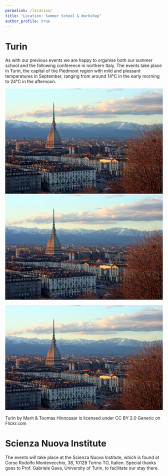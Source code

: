 ```yaml
---
permalink: /location/
title: "Location: Summer School & Workshop"
author_profile: true
---
```


Turin
======
As with our previous events we are happy to organise both our summer school and the following conference in northern Italy. The events take place in Turin, the capital of the Piedmont region with mild and pleasant temperatures in September, ranging from around 14°C in the early morning to 24°C in the afternoon.

<img src="https://github.com/k1ssndr/turin2025/blob/master/images/turin.jpg" width="800" /> ![The Mole Antonelliana and in the background the Alps](turin.jpg "The Mole Antonelliana and in the background the Alps")

![The Mole Antonelliana and in the background the Alps](/images/turin.jpg)


Turin by Marit & Toomas Hinnosaar is licensed under CC BY 2.0 Generic on Flickr.com

Scienza Nuova Institute
======
The events will take place at the Scienza Nuova Institute, which is found at Corso Rodolfo Montevecchio, 38, 10129 Torino TO, Italien. Special thanks goes to Prof. Gabriele Gava, University of Turin, to facilitate our stay there.
